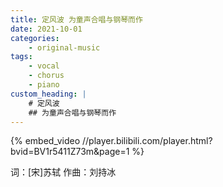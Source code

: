 ```yaml
---
title: 定风波 为童声合唱与钢琴而作
date: 2021-10-01
categories:
    - original-music
tags:
    - vocal
    - chorus
    - piano
custom_heading: |
    # 定风波 
    ## 为童声合唱与钢琴而作
---
```


{% embed_video //player.bilibili.com/player.html?bvid=BV1r5411Z73m&page=1 %}

词：[宋]苏轼
作曲：刘持冰
